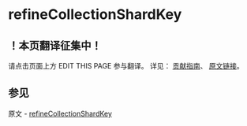 # refineCollectionShardKey

## ！本页翻译征集中！

请点击页面上方 EDIT THIS PAGE 参与翻译。
详见：
[贡献指南]( https://github.com/JinMuInfo/MongoDB-Manual-zh/blob/master/CONTRIBUTING.md )、
[原文链接](  https://docs.mongodb.com/manual/reference/command/refineCollectionShardKey/  )。

## 参见

原文 - [refineCollectionShardKey]( https://docs.mongodb.com/manual/reference/command/refineCollectionShardKey/ )

